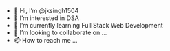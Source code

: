- 👋 Hi, I’m @jksingh1504
- 👀 I’m interested in DSA
- 🌱 I’m currently learning Full Stack Web Development
- 💞️ I’m looking to collaborate on ...
- 📫 How to reach me ...

<!---
jksingh1504/jksingh1504 is a ✨ special ✨ repository because its `README.md` (this file) appears on your GitHub profile.
You can click the Preview link to take a look at your changes.
--->
